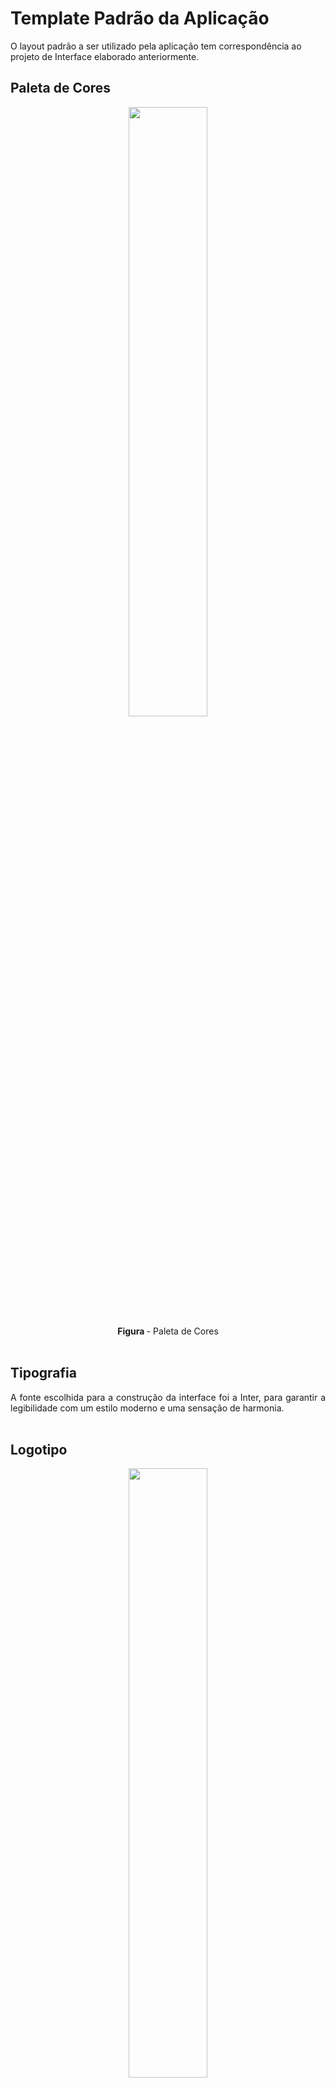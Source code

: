 # Template Padrão da Aplicação

O layout padrão a ser utilizado pela aplicação tem correspondência ao projeto de Interface elaborado anteriormente.

## Paleta de Cores
 <div align="center">
<img src="img/paleta de cores.png" width="50%"><br>
<b>Figura </b> - Paleta de Cores
</div><br>

## Tipografia
<div align="justify"> A fonte escolhida para a construção da interface foi a Inter, para garantir a legibilidade com um estilo moderno e uma sensação de harmonia. </div><br>

## Logotipo
 <div align="center">
<img src="img/Logo Travel Alpha3.png" width="50%"><br>
<b>Figura</b> - Logotipo do site
</div><br>

## Telas
<div align="justify">Todas as telas apresentam um layout responsivo, tendo seu conteúdo ajustado para qualquer tamanho de tela. 
O template criado é composto pelos seguintes layouts:
 
<br>- Landing
<br>- Cadastro
<br>- Login
<br>- Perfil
<br>- Criar Viagem
<br>- Compartilhar Viagem
<br>- Viagem Main
<br>- Dashboard Meta
<br>- Dashboard Gastos
<br>- Dashboard Contribuições
<br>- Configurar Alertas
<br>- Alertas
<br>- Adicionar Gastos
<br>- Adicionar Contribuição
<br>- Configurar Perfil
<br>- Editar Meta
<br>- Editar Gasto
<br>- Editar Contribuição

</div><br>

### Tela - Landing, Cadastro e Login

<div align="center">
<img src="img/Tela01landing.png" width="25%">
<img src="img/Tela03Cadastro.png" width="25%">
<img src="img/Tela02Login.png" width="24.8%"><br>
<br>RF-001 - A aplicação deve permitir que o usuário crie uma conta
<br>RF-002	A aplicação deve permitir que o usuário realize login em sua conta utilizando email e senha
</div><br>

### Tela - Perfil e Configurar Perfil

<div align="center">
<img src="img/Tela04Perfil.png" width="25%">
<img src="img/Tela14ConfigurarPerfil.png" width="25.2%"><br>
<br>RF-003	A aplicação deve permitir que o usuário gerencie seu perfil
</div><br>

### Tela - Criar Viagem

<div align="center">
<img src="img/Tela05CriarViagem.png" width="25%">
<br>RF-004	A aplicação deve possibilitar ao usuário criar e gerenciar viagens
</div><br>

### Tela - Viagem Main

<div align="center">
<img src="img/Tela06ViagemMain.png" width="25%">
<br>RF-005	A aplicação deve exibir um painel de controle que destaca o valor total guardado para a viagem, saldo atualizado e lista de gastos registrados divididos por categoria
<br>RF-012	A aplicação deve oferecer ao usuário a possibilidade de gerar relatório
</div><br>

### Tela - Dashboard Gastos, Adicionar Gastos e Editar Gastos

<div align="center">
<img src="img/Tela08DashboardGastos.png" width="24.9%">
<img src="img/Tela12AdicionarGastos.png" width="25%">
<img src="img/Tela16EditarGasto.png" width="25%">
<br>RF-006	A aplicação deve permitir que os usuários insiram gastos durante a viagem, especificando valor e categoria
<br>RF-007	A aplicação deve atualizar automaticamente o saldo quando um gasto for inserido durante a viagem
</div><br>

### Tela - Dashboard Contribuições, Adicionar Contribuição e Editar Contribuição

<div align="center">
<img src="img/Tela09DashboardContribuicoes.png" width="25%">
<img src="img/Tela13AdicionarContribuicao.png" width="25%">
<img src="img/Tela17EditarContribuicao.png" width="25%">
<br>RF-008	A aplicação deve permitir que os usuários registrem o valor que estão guardando para a viagem
</div><br>

### Tela - Dashboard Meta e Editar Meta

<div align="center">
<img src="img/Tela07DashboardMeta.png" width="25%">
<img src="img/Tela15EditarMeta.png" width="25%">
<br>RF-009	A aplicação deve permitir que o usuário configure um orçamento total necessário para a realização da viagem
<br>RF-010	A aplicação deve exibir o progresso em direção a meta de economia final
</div><br>

### Tela - Compartilhar Viagem

<div align="center">
<br>RF-011	A aplicação deve permirtir que o usuário compartilhe uma viagem com outros usuários
</div><br>

### Tela - Configurar Alertas e Alertas

<div align="center">
<img src="img/Tela10ConfigurarAlertas.png" width="25%">
<img src="img/Tela11Alertas.png" width="25%">
<br>RF-013	A aplicação deve permitir que os usuários programem alertas para poupança e recebam notificações durante a viagem, alertando sobre a proximidade ou ultrapassagem do limite de gastos estabelecido
</div><br>




